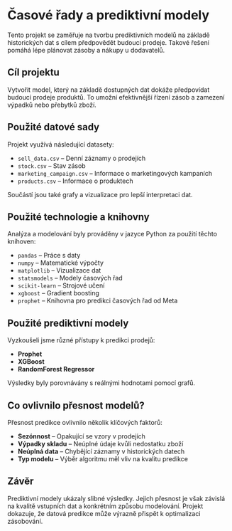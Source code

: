 # Časové řady a prediktivní modely

Tento projekt se zaměřuje na tvorbu prediktivních modelů na základě historických dat s cílem předpovědět budoucí prodeje. Takové řešení pomáhá lépe plánovat zásoby a nákupy u dodavatelů.

## Cíl projektu

Vytvořit model, který na základě dostupných dat dokáže předpovídat budoucí prodeje produktů. To umožní efektivnější řízení zásob a zamezení výpadků nebo přebytků zboží.

## Použité datové sady

Projekt využívá následující datasety:

- `sell_data.csv` – Denní záznamy o prodejích
- `stock.csv` – Stav zásob
- `marketing_campaign.csv` – Informace o marketingových kampaních
- `products.csv` – Informace o produktech

Součástí jsou také grafy a vizualizace pro lepší interpretaci dat.

## Použité technologie a knihovny

Analýza a modelování byly prováděny v jazyce Python za použití těchto knihoven:

- `pandas` – Práce s daty
- `numpy` – Matematické výpočty
- `matplotlib` – Vizualizace dat
- `statsmodels` – Modely časových řad
- `scikit-learn` – Strojové učení
- `xgboost` – Gradient boosting
- `prophet` – Knihovna pro predikci časových řad od Meta

## Použité prediktivní modely

Vyzkoušeli jsme různé přístupy k predikci prodejů:

- **Prophet**
- **XGBoost**
- **RandomForest Regressor**

Výsledky byly porovnávány s reálnými hodnotami pomocí grafů.

## Co ovlivnilo přesnost modelů?

Přesnost predikce ovlivnilo několik klíčových faktorů:

- **Sezónnost** – Opakující se vzory v prodejích
- **Výpadky skladu** – Neúplné údaje kvůli nedostatku zboží
- **Neúplná data** – Chybějící záznamy v historických datech
- **Typ modelu** – Výběr algoritmu měl vliv na kvalitu predikce

## Závěr

Prediktivní modely ukázaly slibné výsledky. Jejich přesnost je však závislá na kvalitě vstupních dat a konkrétním způsobu modelování. Projekt dokazuje, že datová predikce může výrazně přispět k optimalizaci zásobování.
